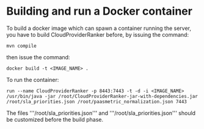 # Building and run a Docker container
To build a docker image which can spawn a container running the server, you have to build CloudProviderRanker before, by issuing the command:

	mvn compile

then issue the command:

	docker build -t <IMAGE_NAME> .

To run the container:

	run --name CloudProviderRanker -p 8443:7443 -t -d -i <IMAGE_NAME> /usr/bin/java -jar /root/CloudProviderRanker-jar-with-dependencies.jar /root/sla_priorities.json /root/paasmetric_normalization.json 7443

The files '''/root/sla_priorities.json''' and '''/root/sla_priorities.json''' should be customized before the build phase.

